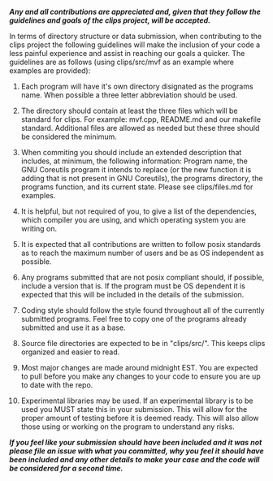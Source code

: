 ***Any and all contributions are appreciated and, given that they follow the guidelines and goals of the clips project, will be accepted.***

In terms of directory structure or data submission, when contributing to the clips project the following guidelines will make the inclusion of your code a less painful experience and assist in reaching our goals a quicker.  The guidelines are as follows (using clips/src/mvf as an example where examples are provided):

1. Each program will have it's own directory disignated as the programs name.  When possible a three letter abbreviation should be used.

2. The directory should contain at least the three files which will be standard for clips.  For example: mvf.cpp, README.md and our makefile standard. Additional files are allowed as needed but these three should be considered the minimum.

3. When commiting you should include an extended description that includes, at minimum, the following information: 
Program name, the GNU Coreutils program it intends to replace (or the new function it is adding that is not present in GNU Coreutils), the programs directory, the programs function, and its current state.  Please see clips/files.md for examples.

4. It is helpful, but not required of you, to give a list of the dependencies, which compiler you are using, and which operating system you are writing on.

5. It is expected that all contributions are written to follow posix standards as to reach the maximum number of users and be as OS independent as possible.

6. Any programs submitted that are not posix compliant should, if possible, include a version that is.  If the program must be OS dependent it is expected that this will be included in the details of the submission.

7. Coding style should follow the style found throughout all of the currently submitted programs.  Feel free to copy one of the programs already submitted and use it as a base.

8. Source file directories are expected to be in "clips/src/".  This keeps clips organized and easier to read.

9. Most major changes are made around midnight EST.  You are expected to pull before you make any changes to your code to ensure you are up to date with the repo.

10. Experimental libraries may be used.  If an experimental library is to be used you MUST state this in your submission.  This will allow for the proper amount of testing before it is deemed ready.  This will also allow those using or working on the program to understand any risks.

***If you feel like your submission should have been included and it was not please file an issue with what you committed, why you feel it should have been included and any other details to make your case and the code will be considered for a second time.***
